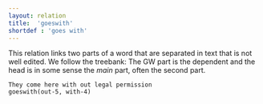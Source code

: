 ```yaml
---
layout: relation
title:  'goeswith'
shortdef : 'goes with'
---
```


This relation links two parts of a word that are separated in text
that is not well edited. We follow the treebank: The GW part is the
dependent and the head is in some sense the *main* part, often the
second part.

~~~ sdparse
They come here with out legal permission
goeswith(out-5, with-4)
~~~
<!-- Interlanguage links updated Út zář 29 20:23:33 CEST 2020 -->
